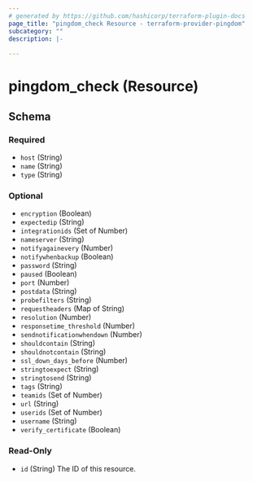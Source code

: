```yaml
---
# generated by https://github.com/hashicorp/terraform-plugin-docs
page_title: "pingdom_check Resource - terraform-provider-pingdom"
subcategory: ""
description: |-
  
---
```


# pingdom_check (Resource)





<!-- schema generated by tfplugindocs -->
## Schema

### Required

- `host` (String)
- `name` (String)
- `type` (String)

### Optional

- `encryption` (Boolean)
- `expectedip` (String)
- `integrationids` (Set of Number)
- `nameserver` (String)
- `notifyagainevery` (Number)
- `notifywhenbackup` (Boolean)
- `password` (String)
- `paused` (Boolean)
- `port` (Number)
- `postdata` (String)
- `probefilters` (String)
- `requestheaders` (Map of String)
- `resolution` (Number)
- `responsetime_threshold` (Number)
- `sendnotificationwhendown` (Number)
- `shouldcontain` (String)
- `shouldnotcontain` (String)
- `ssl_down_days_before` (Number)
- `stringtoexpect` (String)
- `stringtosend` (String)
- `tags` (String)
- `teamids` (Set of Number)
- `url` (String)
- `userids` (Set of Number)
- `username` (String)
- `verify_certificate` (Boolean)

### Read-Only

- `id` (String) The ID of this resource.


